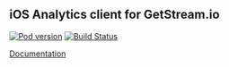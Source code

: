 ## iOS Analytics client for GetStream.io

[![Pod version](https://badge.fury.io/co/stream-analytics-ios.svg)](https://badge.fury.io/co/stream-analytics-ios) [![Build Status](https://travis-ci.org/GetStream/stream-analytics-ios.svg?branch=master)](https://travis-ci.org/GetStream/stream-analytics-ios)

[Documentation](https://getstream.io/docs_analytics)
